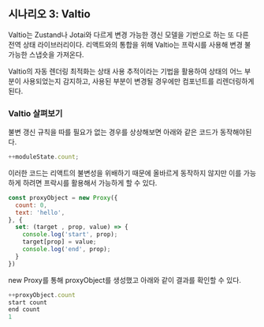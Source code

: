 ## 시나리오 3: Valtio

Valtio는 Zustand나 Jotai와 다르게 변경 가능한 갱신 모델을 기반으로 하는 또 다른 전역 상태 라이브러리이다. 리액트와의 통합을 위해 Valtio는 프락시를 사용해 변경 불가능한 스냅숏을 가져온다.

Valtio의 자동 렌더링 최적화는 상태 사용 추적이라는 기법을 활용하여 상태의 어느 부분이 사용되었는지 감지하고, 사용된 부분이 변경될 경우에만 컴포넌트를 리렌더링하게 된다.

### Valtio 살펴보기

불변 갱신 규칙을 따를 필요가 없는 경우를 상상해보면 아래와 같은 코드가 동작해야된다.

```js
++moduleState.count;
```

이러한 코드는 리액트의 불변성을 위배하기 때문에 올바르게 동작하지 않지만 이를 가능하게 하려면 프락시를 활용해서 가능하게 할 수 있다.

```js
const proxyObject = new Proxy({
  count: 0,
  text: 'hello',
}, {
  set: (target , prop, value) => {
    console.log('start', prop);
    target[prop] = value;
    console.log('end', prop);
  }
})
```
new Proxy를 통해 proxyObject를 생성했고 아래와 같이 결과를 확인할 수 있다.

```js
++proxyObject.count
start count
end count
1
```



